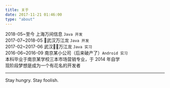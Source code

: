 ```yaml
---
title: 关于
date: 2017-11-21 01:46:00
type: "about"
---
```


2018-05~至今    上海万间信息 `Java 开发`  
2017-07~2018-05 武汉万江龙 `Java 开发`   
2017-02~2017-06 武汉万江龙 `Java 实习`  
2016-06~2016-09 南京某小公司（后来破产了）`Android 实习`  
本科毕业于南京某学校三本市场营销专业，于 2014 年自学    
现阶段梦想是成为一个有花名的开发者  

---

Stay hungry. Stay foolish.  
